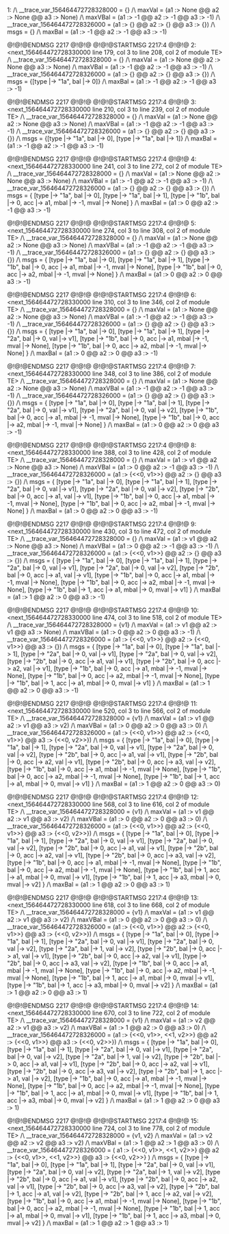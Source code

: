 1: <Initial predicate>
/\ __trace_var_156464472728328000 = {}
/\ maxVal = (a1 :> None @@ a2 :> None @@ a3 :> None)
/\ maxVBal = (a1 :> -1 @@ a2 :> -1 @@ a3 :> -1)
/\ __trace_var_156464472728326000 = (a1 :> {} @@ a2 :> {} @@ a3 :> {})
/\ msgs = {}
/\ maxBal = (a1 :> -1 @@ a2 :> -1 @@ a3 :> -1)

@!@!@ENDMSG 2217 @!@!@
@!@!@STARTMSG 2217:4 @!@!@
2: <next_156464472728330000 line 179, col 3 to line 208, col 2 of module TE>
/\ __trace_var_156464472728328000 = {}
/\ maxVal = (a1 :> None @@ a2 :> None @@ a3 :> None)
/\ maxVBal = (a1 :> -1 @@ a2 :> -1 @@ a3 :> -1)
/\ __trace_var_156464472728326000 = (a1 :> {} @@ a2 :> {} @@ a3 :> {})
/\ msgs = {[type |-> "1a", bal |-> 0]}
/\ maxBal = (a1 :> -1 @@ a2 :> -1 @@ a3 :> -1)

@!@!@ENDMSG 2217 @!@!@
@!@!@STARTMSG 2217:4 @!@!@
3: <next_156464472728330000 line 210, col 3 to line 239, col 2 of module TE>
/\ __trace_var_156464472728328000 = {}
/\ maxVal = (a1 :> None @@ a2 :> None @@ a3 :> None)
/\ maxVBal = (a1 :> -1 @@ a2 :> -1 @@ a3 :> -1)
/\ __trace_var_156464472728326000 = (a1 :> {} @@ a2 :> {} @@ a3 :> {})
/\ msgs = {[type |-> "1a", bal |-> 0], [type |-> "1a", bal |-> 1]}
/\ maxBal = (a1 :> -1 @@ a2 :> -1 @@ a3 :> -1)

@!@!@ENDMSG 2217 @!@!@
@!@!@STARTMSG 2217:4 @!@!@
4: <next_156464472728330000 line 241, col 3 to line 272, col 2 of module TE>
/\ __trace_var_156464472728328000 = {}
/\ maxVal = (a1 :> None @@ a2 :> None @@ a3 :> None)
/\ maxVBal = (a1 :> -1 @@ a2 :> -1 @@ a3 :> -1)
/\ __trace_var_156464472728326000 = (a1 :> {} @@ a2 :> {} @@ a3 :> {})
/\ msgs = { [type |-> "1a", bal |-> 0],
  [type |-> "1a", bal |-> 1],
  [type |-> "1b", bal |-> 0, acc |-> a1, mbal |-> -1, mval |-> None] }
/\ maxBal = (a1 :> 0 @@ a2 :> -1 @@ a3 :> -1)

@!@!@ENDMSG 2217 @!@!@
@!@!@STARTMSG 2217:4 @!@!@
5: <next_156464472728330000 line 274, col 3 to line 308, col 2 of module TE>
/\ __trace_var_156464472728328000 = {}
/\ maxVal = (a1 :> None @@ a2 :> None @@ a3 :> None)
/\ maxVBal = (a1 :> -1 @@ a2 :> -1 @@ a3 :> -1)
/\ __trace_var_156464472728326000 = (a1 :> {} @@ a2 :> {} @@ a3 :> {})
/\ msgs = { [type |-> "1a", bal |-> 0],
  [type |-> "1a", bal |-> 1],
  [type |-> "1b", bal |-> 0, acc |-> a1, mbal |-> -1, mval |-> None],
  [type |-> "1b", bal |-> 0, acc |-> a2, mbal |-> -1, mval |-> None] }
/\ maxBal = (a1 :> 0 @@ a2 :> 0 @@ a3 :> -1)

@!@!@ENDMSG 2217 @!@!@
@!@!@STARTMSG 2217:4 @!@!@
6: <next_156464472728330000 line 310, col 3 to line 346, col 2 of module TE>
/\ __trace_var_156464472728328000 = {}
/\ maxVal = (a1 :> None @@ a2 :> None @@ a3 :> None)
/\ maxVBal = (a1 :> -1 @@ a2 :> -1 @@ a3 :> -1)
/\ __trace_var_156464472728326000 = (a1 :> {} @@ a2 :> {} @@ a3 :> {})
/\ msgs = { [type |-> "1a", bal |-> 0],
  [type |-> "1a", bal |-> 1],
  [type |-> "2a", bal |-> 0, val |-> v1],
  [type |-> "1b", bal |-> 0, acc |-> a1, mbal |-> -1, mval |-> None],
  [type |-> "1b", bal |-> 0, acc |-> a2, mbal |-> -1, mval |-> None] }
/\ maxBal = (a1 :> 0 @@ a2 :> 0 @@ a3 :> -1)

@!@!@ENDMSG 2217 @!@!@
@!@!@STARTMSG 2217:4 @!@!@
7: <next_156464472728330000 line 348, col 3 to line 386, col 2 of module TE>
/\ __trace_var_156464472728328000 = {}
/\ maxVal = (a1 :> None @@ a2 :> None @@ a3 :> None)
/\ maxVBal = (a1 :> -1 @@ a2 :> -1 @@ a3 :> -1)
/\ __trace_var_156464472728326000 = (a1 :> {} @@ a2 :> {} @@ a3 :> {})
/\ msgs = { [type |-> "1a", bal |-> 0],
  [type |-> "1a", bal |-> 1],
  [type |-> "2a", bal |-> 0, val |-> v1],
  [type |-> "2a", bal |-> 0, val |-> v2],
  [type |-> "1b", bal |-> 0, acc |-> a1, mbal |-> -1, mval |-> None],
  [type |-> "1b", bal |-> 0, acc |-> a2, mbal |-> -1, mval |-> None] }
/\ maxBal = (a1 :> 0 @@ a2 :> 0 @@ a3 :> -1)

@!@!@ENDMSG 2217 @!@!@
@!@!@STARTMSG 2217:4 @!@!@
8: <next_156464472728330000 line 388, col 3 to line 428, col 2 of module TE>
/\ __trace_var_156464472728328000 = {}
/\ maxVal = (a1 :> v1 @@ a2 :> None @@ a3 :> None)
/\ maxVBal = (a1 :> 0 @@ a2 :> -1 @@ a3 :> -1)
/\ __trace_var_156464472728326000 = (a1 :> {<<0, v1>>} @@ a2 :> {} @@ a3 :> {})
/\ msgs = { [type |-> "1a", bal |-> 0],
  [type |-> "1a", bal |-> 1],
  [type |-> "2a", bal |-> 0, val |-> v1],
  [type |-> "2a", bal |-> 0, val |-> v2],
  [type |-> "2b", bal |-> 0, acc |-> a1, val |-> v1],
  [type |-> "1b", bal |-> 0, acc |-> a1, mbal |-> -1, mval |-> None],
  [type |-> "1b", bal |-> 0, acc |-> a2, mbal |-> -1, mval |-> None] }
/\ maxBal = (a1 :> 0 @@ a2 :> 0 @@ a3 :> -1)

@!@!@ENDMSG 2217 @!@!@
@!@!@STARTMSG 2217:4 @!@!@
9: <next_156464472728330000 line 430, col 3 to line 472, col 2 of module TE>
/\ __trace_var_156464472728328000 = {}
/\ maxVal = (a1 :> v1 @@ a2 :> None @@ a3 :> None)
/\ maxVBal = (a1 :> 0 @@ a2 :> -1 @@ a3 :> -1)
/\ __trace_var_156464472728326000 = (a1 :> {<<0, v1>>} @@ a2 :> {} @@ a3 :> {})
/\ msgs = { [type |-> "1a", bal |-> 0],
  [type |-> "1a", bal |-> 1],
  [type |-> "2a", bal |-> 0, val |-> v1],
  [type |-> "2a", bal |-> 0, val |-> v2],
  [type |-> "2b", bal |-> 0, acc |-> a1, val |-> v1],
  [type |-> "1b", bal |-> 0, acc |-> a1, mbal |-> -1, mval |-> None],
  [type |-> "1b", bal |-> 0, acc |-> a2, mbal |-> -1, mval |-> None],
  [type |-> "1b", bal |-> 1, acc |-> a1, mbal |-> 0, mval |-> v1] }
/\ maxBal = (a1 :> 1 @@ a2 :> 0 @@ a3 :> -1)

@!@!@ENDMSG 2217 @!@!@
@!@!@STARTMSG 2217:4 @!@!@
10: <next_156464472728330000 line 474, col 3 to line 518, col 2 of module TE>
/\ __trace_var_156464472728328000 = {v1}
/\ maxVal = (a1 :> v1 @@ a2 :> v1 @@ a3 :> None)
/\ maxVBal = (a1 :> 0 @@ a2 :> 0 @@ a3 :> -1)
/\ __trace_var_156464472728326000 = (a1 :> {<<0, v1>>} @@ a2 :> {<<0, v1>>} @@ a3 :> {})
/\ msgs = { [type |-> "1a", bal |-> 0],
  [type |-> "1a", bal |-> 1],
  [type |-> "2a", bal |-> 0, val |-> v1],
  [type |-> "2a", bal |-> 0, val |-> v2],
  [type |-> "2b", bal |-> 0, acc |-> a1, val |-> v1],
  [type |-> "2b", bal |-> 0, acc |-> a2, val |-> v1],
  [type |-> "1b", bal |-> 0, acc |-> a1, mbal |-> -1, mval |-> None],
  [type |-> "1b", bal |-> 0, acc |-> a2, mbal |-> -1, mval |-> None],
  [type |-> "1b", bal |-> 1, acc |-> a1, mbal |-> 0, mval |-> v1] }
/\ maxBal = (a1 :> 1 @@ a2 :> 0 @@ a3 :> -1)

@!@!@ENDMSG 2217 @!@!@
@!@!@STARTMSG 2217:4 @!@!@
11: <next_156464472728330000 line 520, col 3 to line 566, col 2 of module TE>
/\ __trace_var_156464472728328000 = {v1}
/\ maxVal = (a1 :> v1 @@ a2 :> v1 @@ a3 :> v2)
/\ maxVBal = (a1 :> 0 @@ a2 :> 0 @@ a3 :> 0)
/\ __trace_var_156464472728326000 = (a1 :> {<<0, v1>>} @@ a2 :> {<<0, v1>>} @@ a3 :> {<<0, v2>>})
/\ msgs = { [type |-> "1a", bal |-> 0],
  [type |-> "1a", bal |-> 1],
  [type |-> "2a", bal |-> 0, val |-> v1],
  [type |-> "2a", bal |-> 0, val |-> v2],
  [type |-> "2b", bal |-> 0, acc |-> a1, val |-> v1],
  [type |-> "2b", bal |-> 0, acc |-> a2, val |-> v1],
  [type |-> "2b", bal |-> 0, acc |-> a3, val |-> v2],
  [type |-> "1b", bal |-> 0, acc |-> a1, mbal |-> -1, mval |-> None],
  [type |-> "1b", bal |-> 0, acc |-> a2, mbal |-> -1, mval |-> None],
  [type |-> "1b", bal |-> 1, acc |-> a1, mbal |-> 0, mval |-> v1] }
/\ maxBal = (a1 :> 1 @@ a2 :> 0 @@ a3 :> 0)

@!@!@ENDMSG 2217 @!@!@
@!@!@STARTMSG 2217:4 @!@!@
12: <next_156464472728330000 line 568, col 3 to line 616, col 2 of module TE>
/\ __trace_var_156464472728328000 = {v1}
/\ maxVal = (a1 :> v1 @@ a2 :> v1 @@ a3 :> v2)
/\ maxVBal = (a1 :> 0 @@ a2 :> 0 @@ a3 :> 0)
/\ __trace_var_156464472728326000 = (a1 :> {<<0, v1>>} @@ a2 :> {<<0, v1>>} @@ a3 :> {<<0, v2>>})
/\ msgs = { [type |-> "1a", bal |-> 0],
  [type |-> "1a", bal |-> 1],
  [type |-> "2a", bal |-> 0, val |-> v1],
  [type |-> "2a", bal |-> 0, val |-> v2],
  [type |-> "2b", bal |-> 0, acc |-> a1, val |-> v1],
  [type |-> "2b", bal |-> 0, acc |-> a2, val |-> v1],
  [type |-> "2b", bal |-> 0, acc |-> a3, val |-> v2],
  [type |-> "1b", bal |-> 0, acc |-> a1, mbal |-> -1, mval |-> None],
  [type |-> "1b", bal |-> 0, acc |-> a2, mbal |-> -1, mval |-> None],
  [type |-> "1b", bal |-> 1, acc |-> a1, mbal |-> 0, mval |-> v1],
  [type |-> "1b", bal |-> 1, acc |-> a3, mbal |-> 0, mval |-> v2] }
/\ maxBal = (a1 :> 1 @@ a2 :> 0 @@ a3 :> 1)

@!@!@ENDMSG 2217 @!@!@
@!@!@STARTMSG 2217:4 @!@!@
13: <next_156464472728330000 line 618, col 3 to line 668, col 2 of module TE>
/\ __trace_var_156464472728328000 = {v1}
/\ maxVal = (a1 :> v1 @@ a2 :> v1 @@ a3 :> v2)
/\ maxVBal = (a1 :> 0 @@ a2 :> 0 @@ a3 :> 0)
/\ __trace_var_156464472728326000 = (a1 :> {<<0, v1>>} @@ a2 :> {<<0, v1>>} @@ a3 :> {<<0, v2>>})
/\ msgs = { [type |-> "1a", bal |-> 0],
  [type |-> "1a", bal |-> 1],
  [type |-> "2a", bal |-> 0, val |-> v1],
  [type |-> "2a", bal |-> 0, val |-> v2],
  [type |-> "2a", bal |-> 1, val |-> v2],
  [type |-> "2b", bal |-> 0, acc |-> a1, val |-> v1],
  [type |-> "2b", bal |-> 0, acc |-> a2, val |-> v1],
  [type |-> "2b", bal |-> 0, acc |-> a3, val |-> v2],
  [type |-> "1b", bal |-> 0, acc |-> a1, mbal |-> -1, mval |-> None],
  [type |-> "1b", bal |-> 0, acc |-> a2, mbal |-> -1, mval |-> None],
  [type |-> "1b", bal |-> 1, acc |-> a1, mbal |-> 0, mval |-> v1],
  [type |-> "1b", bal |-> 1, acc |-> a3, mbal |-> 0, mval |-> v2] }
/\ maxBal = (a1 :> 1 @@ a2 :> 0 @@ a3 :> 1)

@!@!@ENDMSG 2217 @!@!@
@!@!@STARTMSG 2217:4 @!@!@
14: <next_156464472728330000 line 670, col 3 to line 722, col 2 of module TE>
/\ __trace_var_156464472728328000 = {v1}
/\ maxVal = (a1 :> v2 @@ a2 :> v1 @@ a3 :> v2)
/\ maxVBal = (a1 :> 1 @@ a2 :> 0 @@ a3 :> 0)
/\ __trace_var_156464472728326000 = (a1 :> {<<0, v1>>, <<1, v2>>} @@ a2 :> {<<0, v1>>} @@ a3 :> {<<0, v2>>})
/\ msgs = { [type |-> "1a", bal |-> 0],
  [type |-> "1a", bal |-> 1],
  [type |-> "2a", bal |-> 0, val |-> v1],
  [type |-> "2a", bal |-> 0, val |-> v2],
  [type |-> "2a", bal |-> 1, val |-> v2],
  [type |-> "2b", bal |-> 0, acc |-> a1, val |-> v1],
  [type |-> "2b", bal |-> 0, acc |-> a2, val |-> v1],
  [type |-> "2b", bal |-> 0, acc |-> a3, val |-> v2],
  [type |-> "2b", bal |-> 1, acc |-> a1, val |-> v2],
  [type |-> "1b", bal |-> 0, acc |-> a1, mbal |-> -1, mval |-> None],
  [type |-> "1b", bal |-> 0, acc |-> a2, mbal |-> -1, mval |-> None],
  [type |-> "1b", bal |-> 1, acc |-> a1, mbal |-> 0, mval |-> v1],
  [type |-> "1b", bal |-> 1, acc |-> a3, mbal |-> 0, mval |-> v2] }
/\ maxBal = (a1 :> 1 @@ a2 :> 0 @@ a3 :> 1)

@!@!@ENDMSG 2217 @!@!@
@!@!@STARTMSG 2217:4 @!@!@
15: <next_156464472728330000 line 724, col 3 to line 778, col 2 of module TE>
/\ __trace_var_156464472728328000 = {v1, v2}
/\ maxVal = (a1 :> v2 @@ a2 :> v2 @@ a3 :> v2)
/\ maxVBal = (a1 :> 1 @@ a2 :> 1 @@ a3 :> 0)
/\ __trace_var_156464472728326000 = ( a1 :> {<<0, v1>>, <<1, v2>>} @@
  a2 :> {<<0, v1>>, <<1, v2>>} @@
  a3 :> {<<0, v2>>} )
/\ msgs = { [type |-> "1a", bal |-> 0],
  [type |-> "1a", bal |-> 1],
  [type |-> "2a", bal |-> 0, val |-> v1],
  [type |-> "2a", bal |-> 0, val |-> v2],
  [type |-> "2a", bal |-> 1, val |-> v2],
  [type |-> "2b", bal |-> 0, acc |-> a1, val |-> v1],
  [type |-> "2b", bal |-> 0, acc |-> a2, val |-> v1],
  [type |-> "2b", bal |-> 0, acc |-> a3, val |-> v2],
  [type |-> "2b", bal |-> 1, acc |-> a1, val |-> v2],
  [type |-> "2b", bal |-> 1, acc |-> a2, val |-> v2],
  [type |-> "1b", bal |-> 0, acc |-> a1, mbal |-> -1, mval |-> None],
  [type |-> "1b", bal |-> 0, acc |-> a2, mbal |-> -1, mval |-> None],
  [type |-> "1b", bal |-> 1, acc |-> a1, mbal |-> 0, mval |-> v1],
  [type |-> "1b", bal |-> 1, acc |-> a3, mbal |-> 0, mval |-> v2] }
/\ maxBal = (a1 :> 1 @@ a2 :> 1 @@ a3 :> 1)